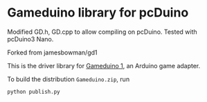 # Gameduino library for pcDuino

Modified GD.h, GD.cpp to allow compiling on pcDuino.
Tested with pcDuino3 Nano.

Forked from jamesbowman/gd1

This is the driver library for
[Gameduino 1](http://excamera.com/sphinx/gameduino/),
an Arduino game adapter.

To build the distribution `Gameduino.zip`, run

    python publish.py
